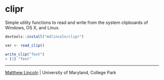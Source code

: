 clipr
=====

Simple utility functions to read and write from the system clipboards of Windows, OS X, and Linux.

```R
devtools::install("mdlincoln/clipr")

var <- read_clip()

write_clip("Text")
> [1] "Text"
```

---
[Matthew Lincoln](http://matthewlincoln.net) | University of Maryland, College Park
